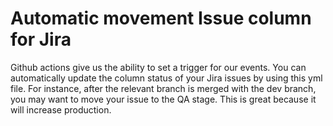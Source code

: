 # Automatic movement Issue column for Jira
Github actions give us the ability to set a trigger for our events.
You can automatically update the column status of your Jira issues by using this yml file.
For instance, after the relevant branch is merged with the dev branch, you may want to move your issue to the QA stage.
This is great because it will increase production.

